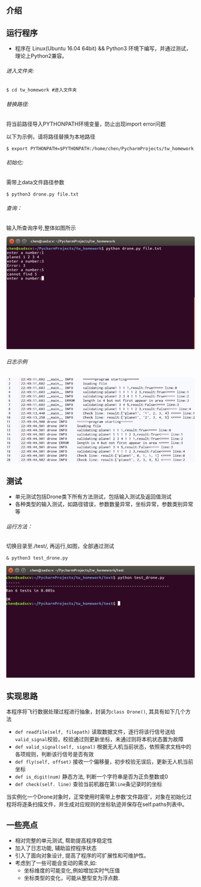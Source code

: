 ## 介绍


## 运行程序
* 程序在 Linux(Ubuntu 16.04 64bit) && Python3 环境下编写，并通过测试，理论上Python2兼容。

###### 进入文件夹:

	$ cd tw_homework #进入文件夹
	
###### 替换路径:
将当前路径导入PYTHONPATH环境变量，防止出现import error问题

以下为示例，请将路径替换为本地路径

	$ export PYTHONPATH=$PYTHONPATH:/home/chen/PycharmProjects/tw_homework
	
###### 初始化:
需带上data文件路径参数

	$ python3 drone.py file.txt	
	
###### 查询：
输入所查询序号,整体如图所示

![](statics/images/run_drone.png)
###### 日志示例
![](statics/images/drone_log.png)

## 测试

*  单元测试包括Drone类下所有方法测试，包括输入测试及返回值测试
*  各种类型的输入测试，如路径错误，参数数量异常，坐标异常，参数类别异常等

###### 运行方法：
切换目录至./test/, 再运行,如图，全部通过测试

    & python3 test_drone.py
    
![](statics/images/test_drone.png)
    
## 实现思路

   本程序将飞行数据处理过程进行抽象，封装为`class Drone()`, 其具有如下几个方法
   
   * `def readfile(self, filepath)` 读取数据文件，逐行将该行信号送给`valid_signal`校验，校验通过则更新坐标，未通过则将本机状态置为故障
   * `def valid_signal(self, signal)` 根据无人机当前状态，依照需求文档中的各项规则，判断该行信号是否有效
   * `def fly(self, offset)` 接收一个偏移量，初步校验无误后，更新无人机当前坐标
   * `def is_digit(num)` 静态方法, 判断一个字符串是否为正负整数或0
   * `def check(self. line)` 查验当前机器在第`line`条记录时的坐标
   
   当实例化一个Drone对象时，正常使用时需带上参数‘文件路径'，对象在初始化过程将将逐条扫描文件，并生成对应规则的坐标轨迹并保存在self.paths列表中。
   
## 一些亮点
* 相对完整的单元测试, 帮助提高程序稳定性
* 加入了日志功能, 辅助监控程序状态
* 引入了面向对象设计, 提高了程序的可扩展性和可维护性。
* 考虑到了一些可能会变动的需求,如:
    - 坐标维度的可能变化,例如增加实时气压值
    - 坐标类型的变化，可能从整型变为浮点数.